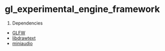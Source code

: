 # gl_experimental_engine_framework

1. Dependencies

- [GLFW](http://www.glfw.org/)
- [libdrawtext](http://nuclear.mutantstargoat.com/sw/libdrawtext/)
- [miniaudio](https://miniaud.io/)

